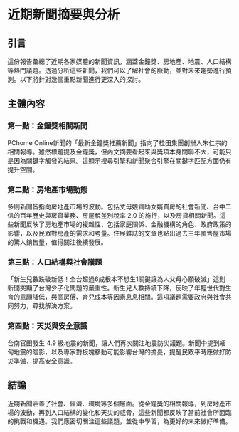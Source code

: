 # 近期新聞摘要與分析

## 引言

這份報告彙總了近期各家媒體的新聞資訊，涵蓋金鐘獎、房地產、地震、人口結構等熱門議題。透過分析這些新聞，我們可以了解社會的脈動，並對未來趨勢進行預測。以下將針對幾個重點新聞進行更深入的探討。

## 主體內容

### 第一點：金鐘獎相關新聞

PChome Online新聞的「最新金鐘獎推薦新聞」指向了桂田集團創辦人朱仁宗的相關報導。雖然標題提及金鐘獎，但內文摘要看起來與獎項本身關聯不大，可能只是因為關鍵字觸發的結果。這顯示搜尋引擎和新聞聚合引擎在關鍵字匹配方面仍有提升空間。

### 第二點：房地產市場動態

多則新聞皆指向房地產市場的波動。包括丈母娘資助女婿買房的社會新聞、台中二信的百年歷史與房貸業務、房屋稅差別稅率 2.0 的施行，以及房貸相關新聞。這些新聞反映了房地產市場的複雜性，包括家庭關係、金融機構的角色、政府政策的影響，以及民眾對房產的需求和考量。住展雜誌的文章也點出過去三年預售屋市場的驚人銷售量，值得關注後續發展。

### 第三點：人口結構與社會議題

「新生兒數跌破新低！全台超過6成根本不想生1關鍵讓為人父母心願破滅」這則新聞突顯了台灣少子化問題的嚴重性。新生兒人數持續下降，反映了年輕世代對生育的意願降低，與高房價、育兒成本等因素息息相關。這項議題需要政府與社會共同努力，尋找解決方案。

### 第四點：天災與安全意識

台南官田發生 4.9 級地震的新聞，讓人們再次關注地震防災議題。新聞中提到緬甸地震的陰影，以及專家對板塊移動可能影響台灣的擔憂，提醒民眾平時應做好防災準備，提高安全意識。

## 結論

近期新聞涵蓋了社會、經濟、環境等多個層面。從金鐘獎的相關報導，到房地產市場的波動，再到人口結構的變化和天災的威脅，這些新聞都反映了當前社會所面臨的挑戰和機遇。我們應密切關注這些議題，並從中學習，為更好的未來做好準備。
